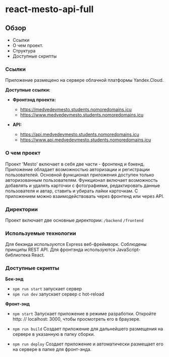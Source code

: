 # **react-mesto-api-full**

## **Обзор**
* Ссылки
* О чем проект.
* Структура
* Доступные скрипты

### **Ссылки**
Приложение размещено на сервере облачной платформы Yandex.Cloud.

**Доступные ссылки:**
* **Фронтэнд проекта:**
  - https://medvedevmesto.students.nomoredomains.icu
  - https://www.medvedevmesto.students.nomoredomains.icu

* **API:**

  - https://api.medvedevmesto.students.nomoredomains.icu
  - https://www.api.medvedevmesto.students.nomoredomains.icu

### **О чем проект**
Проект 'Mesto' включает в себя две части - фронтенд и бэкенд. Приложение обладает возможностью авторизации и регистрации пользователей. Основной функционал приложения доступен только авторизованным пользователям. Функционал включает возможность добавлять и удалять карточки с фотографиями, редактировать данные пользователя и автар, ставить и убирать лайки карточкам. 
С приложением можно взаимодействовать через фронтенд или через API.

### **Директории**

Проект включает две основные директории:
`/backend` 
`/frontend` 

### **Используемые технологии**

Для бекэнда используются Express веб-фреймворк. Соблюдены принципы REST API.
Для фронтэнда используются JavaScript-библиотека React.

### **Доступные скрипты**

**Бек-энд**
* `npm run start`
запускает сервер   
* `npm run dev`
запускает сервер с hot-reload

**Фронт-энд**
* `npm start`
Запускает приложение в режиме разработки.
Откройте http: // localhost: 3000, чтобы просмотреть его в браузере.

* `npm run build`
Создает приложение для дальнейшего размещения на сервере в указанную в папку сборки.
 
* `npm run deploy`
Создает приложение и автоматически размещает его на сервере в папке для фронт-энда.
